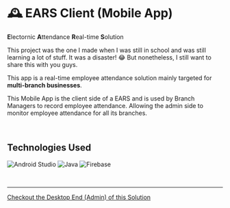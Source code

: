 # 🕰 EARS Client (Mobile App)

**E**lectornic **A**ttendance **R**eal-time **S**olution

This project was the one I made when I was still in school and was still learning a lot of stuff. It was a disaster! 😂 But nonetheless, I still want to share this with you guys.

This app is a real-time employee attendance solution mainly targeted for **multi-branch businesses**.

This Mobile App is the client side of a EARS and is used by Branch Managers to record employee attendance. Allowing the admin side to monitor employee attendance for all its branches.

<p>&nbsp;</p>

## Technologies Used

![Android Studio](https://img.shields.io/badge/Android_Studio-3DDC84?style=for-the-badge&logo=android-studio&logoColor=white)
![Java](https://img.shields.io/badge/Java-ED8B00?style=for-the-badge&logo=java&logoColor=white)
![Firebase](https://img.shields.io/badge/firebase-ffca28?style=for-the-badge&logo=firebase&logoColor=black)

<p>&nbsp;</p>

---

[Checkout the Desktop End (Admin) of this Solution](https://github.com/francis150/ears-admin/)
